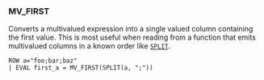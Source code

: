 <!--
This is generated by ESQL’s AbstractFunctionTestCase. Do no edit it. See ../README.md for how to regenerate it.
-->

### MV_FIRST
Converts a multivalued expression into a single valued column containing the
first value. This is most useful when reading from a function that emits
multivalued columns in a known order like [`SPLIT`](/reference/query-languages/esql/esql-functions-operators.md#esql-split).

```
ROW a="foo;bar;baz"
| EVAL first_a = MV_FIRST(SPLIT(a, ";"))
```

